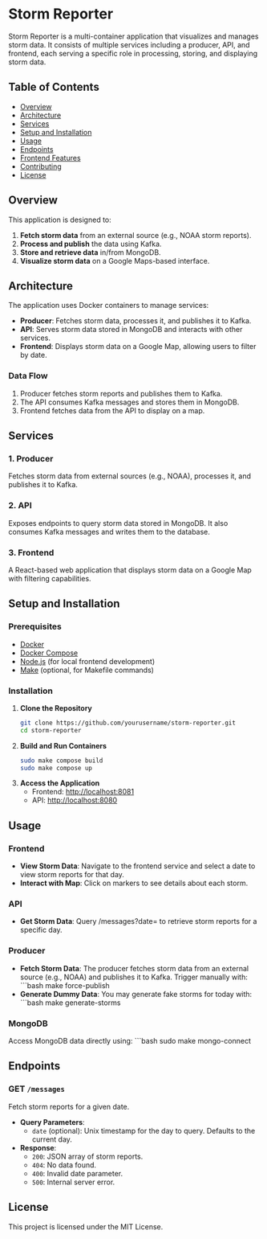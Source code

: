 # Storm Reporter

Storm Reporter is a multi-container application that visualizes and manages storm data. It consists of multiple services including a producer, API, and frontend, each serving a specific role in processing, storing, and displaying storm data.

## Table of Contents

- [Overview](#overview)
- [Architecture](#architecture)
- [Services](#services)
- [Setup and Installation](#setup-and-installation)
- [Usage](#usage)
- [Endpoints](#endpoints)
- [Frontend Features](#frontend-features)
- [Contributing](#contributing)
- [License](#license)

## Overview

This application is designed to:
1. **Fetch storm data** from an external source (e.g., NOAA storm reports).
2. **Process and publish** the data using Kafka.
3. **Store and retrieve data** in/from MongoDB.
4. **Visualize storm data** on a Google Maps-based interface.

## Architecture

The application uses Docker containers to manage services:
- **Producer**: Fetches storm data, processes it, and publishes it to Kafka.
- **API**: Serves storm data stored in MongoDB and interacts with other services.
- **Frontend**: Displays storm data on a Google Map, allowing users to filter by date.

### Data Flow
1. Producer fetches storm reports and publishes them to Kafka.
2. The API consumes Kafka messages and stores them in MongoDB.
3. Frontend fetches data from the API to display on a map.

## Services

### 1. Producer
Fetches storm data from external sources (e.g., NOAA), processes it, and publishes it to Kafka.

### 2. API
Exposes endpoints to query storm data stored in MongoDB. It also consumes Kafka messages and writes them to the database.

### 3. Frontend
A React-based web application that displays storm data on a Google Map with filtering capabilities.

## Setup and Installation

### Prerequisites
- [Docker](https://www.docker.com/)
- [Docker Compose](https://docs.docker.com/compose/)
- [Node.js](https://nodejs.org/) (for local frontend development)
- [Make](https://www.gnu.org/software/make/) (optional, for Makefile commands)

### Installation

1. **Clone the Repository**
   ```bash
   git clone https://github.com/yourusername/storm-reporter.git
   cd storm-reporter

2. **Build and Run Containers**
   ```bash
   sudo make compose build
   sudo make compose up

3. **Access the Application**
   - Frontend: [http://localhost:8081](http://localhost:8081)
   - API: [http://localhost:8080](http://localhost:8080)

## Usage
### Frontend

- **View Storm Data**: Navigate to the frontend service and select a date to view storm reports for that day.
- **Interact with Map**: Click on markers to see details about each storm.

### API
- **Get Storm Data**: Query /messages?date=<unix-timestamp> to retrieve storm reports for a specific day.

### Producer
 - **Fetch Storm Data**: The producer fetches storm data from an external source (e.g., NOAA) and publishes it to Kafka. Trigger manually with:
        ```bash
        make force-publish
 - **Generate Dummy Data**: You may generate fake storms for today with:
        ```bash
        make generate-storms

 ### MongoDB
 Access MongoDB data directly using:
    ```bash
    sudo make mongo-connect

## Endpoints

### GET `/messages`
Fetch storm reports for a given date.
- **Query Parameters**:
  - `date` (optional): Unix timestamp for the day to query. Defaults to the current day.
- **Response**:
  - `200`: JSON array of storm reports.
  - `404`: No data found.
  - `400`: Invalid date parameter.
  - `500`: Internal server error.

## License

This project is licensed under the MIT License.